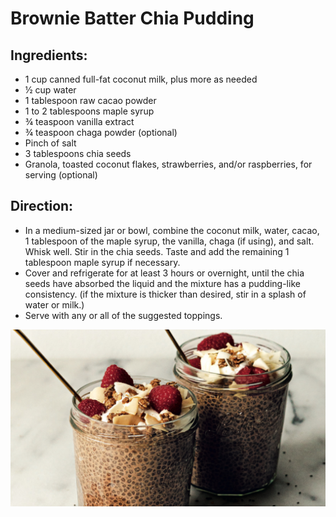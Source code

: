 # Brownie Batter Chia Pudding

## Ingredients:

- 1 cup canned full-fat coconut milk, plus more as needed
- ½ cup water
- 1 tablespoon raw cacao powder
- 1 to 2 tablespoons maple syrup
- ¾ teaspoon vanilla extract
- ¾ teaspoon chaga powder (optional)
- Pinch of salt
- 3 tablespoons chia seeds
- Granola, toasted coconut flakes, strawberries, and/or raspberries, for serving (optional)


## Direction:

- In a medium-sized jar or bowl, combine the coconut milk, water, cacao, 1 tablespoon of the maple syrup, the vanilla, chaga (if using), and salt. Whisk well. Stir in the chia seeds. Taste and add the remaining 1 tablespoon maple syrup if necessary.
- Cover and refrigerate for at least 3 hours or overnight, until the chia seeds have absorbed the liquid and the mixture has a pudding-like consistency. (if the mixture is thicker than desired, stir in a splash of water or milk.)
- Serve with any or all of the suggested toppings.

![Brownie Batter Chia Pudding](./images/Brownie_Batter_Chia_Pudding.png)
